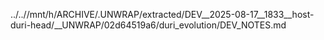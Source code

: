 ../..//mnt/h/ARCHIVE/.UNWRAP/extracted/DEV__2025-08-17__1833__host-duri-head/__UNWRAP/02d64519a6/duri_evolution/DEV_NOTES.md